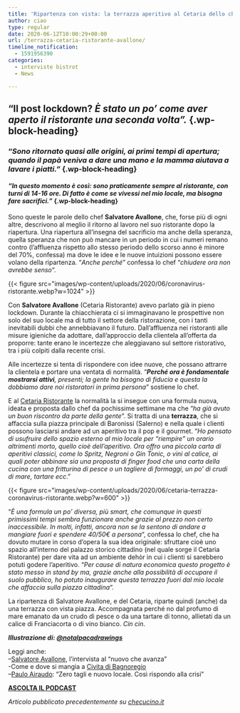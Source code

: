 ```yaml
---
title: 'Ripartenza con vista: la terrazza aperitivo al Cetaria dello chef Avallone'
author: ciao
type: regular
date: 2020-06-12T10:00:29+00:00
url: /terrazza-cetaria-ristorante-avallone/
timeline_notification:
  - 1591956390
categories:
  - interviste bistrot
  - News

---
```

## &#8220;Il post lockdown? _È stato un po&#8217; come aver aperto il ristorante una seconda volta&#8221;._  {.wp-block-heading}

### &#8220;_Sono ritornato quasi alle origini, ai primi tempi di apertura; quando il papà veniva a dare una mano e la mamma aiutava a lavare i piatti.&#8221;_ {.wp-block-heading}

#### _&#8220;In questo momento è così: sono praticamente sempre al ristorante, con turni di 14-16 ore. Di fatto è come se vivessi nel mio locale, ma bisogna fare sacrifici._&#8221;  {.wp-block-heading}

Sono queste le parole dello chef **Salvatore Avallone**, che, forse più di ogni altre, descrivono al meglio il ritorno al lavoro nel suo ristorante dopo la riapertura. Una riapertura all&#8217;insegna del sacrificio ma anche della speranza, quella speranza che non può mancare in un periodo in cui i numeri remano contro (l&#8217;affluenza rispetto allo stesso periodo dello scorso anno è minore del 70%, confessa) ma dove le idee e le nuove intuizioni possono essere volano della ripartenza. &#8220;_Anche perché_&#8221; confessa lo chef &#8220;_chiudere ora non avrebbe senso_&#8220;.


{{< figure src="images/wp-content/uploads/2020/06/coronavirus-ristorante.webp?w=1024" >}}


Con **Salvatore Avallone** (Cetaria Ristorante) avevo parlato già in pieno lockdown. Durante la chiacchierata ci si immaginavano le prospettive non solo del suo locale ma di tutto il settore della ristorazione, con i tanti inevitabili dubbi che annebbiavano il futuro. Dall&#8217;affluenza nei ristoranti alle misure igieniche da adottare, dall&#8217;approccio della clientela all&#8217;offerta da proporre: tante erano le incertezze che aleggiavano sul settore ristorativo, tra i più colpiti dalla recente crisi.

Alle incertezze si tenta di rispondere con idee nuove, che possano attrarre la clientela e portare una ventata di normalità. &#8220;_**Perché ora è fondamentale mostrarsi attivi**, presenti; la gente ha bisogno di fiducia e questa la dobbiamo dare noi ristoratori in prima persona_&#8221; sostiene lo chef.

E al <a rel="noreferrer noopener" href="https://www.cetariaristorante.it/" target="_blank">Cetaria Ristorante</a> la normalità la si insegue con una formula nuova, ideata e proposta dallo chef da pochissime settimane ma che &#8220;_ha già avuto un buon riscontro da parte della gente_&#8220;. Si tratta di una **terrazza**, che si affaccia sulla piazza principale di Baronissi (Salerno) e nella quale i clienti possono lasciarsi andare ad un aperitivo tra il pop e il gourmet. &#8220;_Ho pensato di usufruire dello spazio esterno al mio locale per &#8220;riempire&#8221; un orario altrimenti morto, quello cioè dell&#8217;aperitivo. Ora offro una piccola carta di aperitivi classici, come lo Spritz, Negroni o Gin Tonic, o vini al calice, ai quali poter abbinare sia una proposta di finger food che una carta della cucina con una fritturina di pesce o un tagliere di formaggi, un po&#8217; di crudi di mare, tartare ecc_.&#8221;


{{< figure src="images/wp-content/uploads/2020/06/cetaria-terrazza-coronavirus-ristorante.webp?w=600" >}}


&#8220;_È una formula un po&#8217; diversa, più smart, che comunque in questi primissimi tempi sembra funzionare anche grazie al prezzo non certo inaccessibile. In molti, infatti, ancora non se la sentono di andare a mangiare fuori e spendere 40/50€ a persona_&#8220;, confessa lo chef, che ha dovuto mutare in corso d&#8217;opera la sua idea originale: sfruttare cioè uno spazio all&#8217;interno del palazzo storico cittadino (nel quale sorge il Cetaria Ristorante) per dare vita ad un ambiente dehòr in cui i clienti si sarebbero potuti godere l&#8217;aperitivo. &#8220;_Per cause di natura economica questo progetto è stato messo in stand by ma, grazie anche alla possibilità di occupare il suolo pubblico, ho potuto inaugurare questa terrazza fuori dal mio locale che affaccia sulla piazza cittadina_&#8220;.

La ripartenza di Salvatore Avallone, e del Cetaria, riparte quindi (anche) da una terrazza con vista piazza. Accompagnata perché no dal profumo di mare emanato da un crudo di pesce o da una tartare di tonno, allietati da un calice di Franciacorta o di vino bianco. _Cin cin_.

_**Illustrazione di: <a href="https://www.instagram.com/notalpacadrawings/" target="_blank" rel="noreferrer noopener">@notalpacadrawings</a>**_

Leggi anche:  
&#8211;<a rel="noreferrer noopener" href="https://aleepepe.com/2019/12/15/il-nuovo-che-avanza-lintervista-allo-chef-salvatore-avallone/" target="_blank">Salvatore Avallone</a>, l&#8217;intervista al &#8220;nuovo che avanza&#8221;  
-Come e dove si mangia a <a rel="noreferrer noopener" href="https://aleepepe.com/2020/05/25/dove-si-mangia-civita-bagnoregio/" target="_blank">Civita di Bagnoregio</a>  
&#8211;<a rel="noreferrer noopener" href="https://aleepepe.com/2020/06/01/paulo-airaudo/" target="_blank">Paulo Airaudo</a>: &#8220;Zero tagli e nuovo locale. Così rispondo alla crisi&#8221;

<p class="has-text-align-center">
  <a rel="noreferrer noopener" href="https://apple.co/352xcOm" target="_blank"><strong>ASCOLTA IL PODCAST</strong></a>
</p>

_Articolo pubblicato precedentemente su <a rel="noreferrer noopener" href="https://www.checucino.it/" target="_blank">checucino.it</a>_